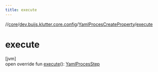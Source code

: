 ```yaml
---
title: execute
---
```

//[core](../../../index.html)/[dev.buijs.klutter.core.config](../index.html)/[YamlProcesCreateProperty](index.html)/[execute](execute.html)



# execute



[jvm]\
open override fun [execute](execute.html)(): [YamlProcesStep](../-yaml-proces-step/index.html)




